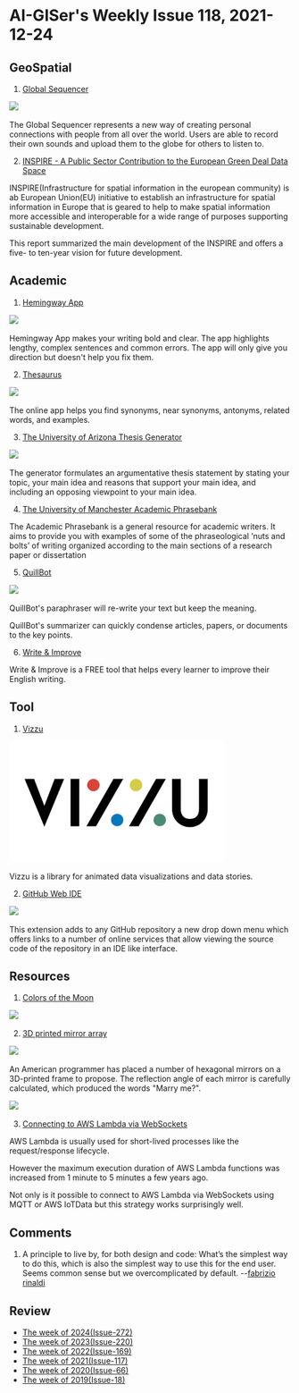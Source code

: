 # AI-GISer's Weekly Issue 118, 2021-12-24

## GeoSpatial

1. [Global Sequencer](https://globalsequencer.com/)

![](https://cdn.beekka.com/blogimg/asset/202112/bg2021120805.webp)

The Global Sequencer represents a new way of creating personal connections with people from all over the world. Users are able to record their own sounds and upload them to the globe for others to listen to.

2. [INSPIRE - A Public Sector Contribution to the European Green Deal Data Space](https://www.researchgate.net/publication/355481941_INSPIRE_-_A_Public_Sector_Contribution_to_the_European_Green_Deal_Data_Space)

INSPIRE(Infrastructure for spatial information in the european community) is ab European Union(EU) initiative to establish an infrastructure for spatial information in Europe that is geared to help to make spatial information more accessible and interoperable for a wide range of purposes supporting sustainable development.

This report summarized the main development of the INSPIRE and offers a five- to ten-year vision for future development.

## Academic

1. [Hemingway App](https://hemingwayapp.com/)

![](https://pic1.zhimg.com/80/v2-c4bea25dd0f1de51c8f4c697f2c7b2af_720w.jpg?source=1940ef5c)

Hemingway App makes your writing bold and clear. The app highlights lengthy, complex sentences and common errors. The app will only give you direction but doesn't help you fix them.

2. [Thesaurus](https://www.thesaurus.com/)

![](https://pica.zhimg.com/80/v2-6d30c7c8c98582eb5f245d7466c9e4f4_720w.jpg?source=1940ef5c)

The online app helps you find synonyms, near synonyms, antonyms, related words, and examples.

3. [The University of Arizona Thesis Generator](https://writingcenter.uagc.edu/thesis-generator)

![](https://pic2.zhimg.com/80/v2-a3210aaa1bf0be3e39bc65d25849c4c0_720w.jpg?source=1940ef5c)

The generator formulates an argumentative thesis statement by stating your topic, your main idea and reasons that support your main idea, and including an opposing viewpoint to your main idea.

4. [The University of Manchester Academic Phrasebank](https://www.phrasebank.manchester.ac.uk/)

The Academic Phrasebank is a general resource for academic writers. It aims to provide you with examples of some of the phraseological ‘nuts and bolts’ of writing organized according to the main sections of a research paper or dissertation

5. [QuillBot](https://quillbot.com/)

![](https://quillbot.com/help/article_attachments/360100297794/mceclip1.png)

QuillBot's paraphraser will re-write your text but keep the meaning.

QuillBot's summarizer can quickly condense articles, papers, or documents to the key points.

6. [Write & Improve](https://writeandimprove.com/)

Write & Improve is a FREE tool that helps every learner to improve their English writing.

## Tool

1. [Vizzu](https://github.com/vizzuhq/vizzu-lib)

![](https://github.com/vizzuhq/vizzu-lib-doc/raw/main/docs/readme/infinite-60.gif)

Vizzu is a library for animated data visualizations and data stories.

2. [GitHub Web IDE](https://github.com/zvizvi/GitHub-Web-IDE)

![](https://cdn.beekka.com/blogimg/asset/202111/bg2021111504.jpg)

This extension adds to any GitHub repository a new drop down menu which offers links to a number of online services that allow viewing the source code of the repository in an IDE like interface.

## Resources

1. [Colors of the Moon](https://greenflash.photo/greenflash-gallery/greenflash-gallery/portfolio/colors-of-the-moon/)

![](https://greenflash.photo/wp-content/uploads/2020/11/Colors-of-the-Moon-619x639.jpeg)

2. [3D printed mirror array](https://github.com/bencbartlett/3D-printed-mirror-array)

![](https://github.com/bencbartlett/3D-printed-mirror-array/raw/main/img/IMG_3009.jpeg)

An American programmer has placed a number of hexagonal mirrors on a 3D-printed frame to propose. The reflection angle of each mirror is carefully calculated, which produced the words "Marry me?".

![](https://cdn.beekka.com/blogimg/asset/202111/bg2021111208.jpg)

3. [Connecting to AWS Lambda via WebSockets](https://menubar.io/connecting-to-aws-lambda-via-websockets)

AWS Lambda is usually used for short-lived processes like the request/response lifecycle.

However the maximum execution duration of AWS Lambda functions was increased from 1 minute to 5 minutes a few years ago.

Not only is it possible to connect to AWS Lambda via WebSockets using MQTT or AWS IoTData but this strategy works surprisingly well.

## Comments

1. A principle to live by, for both design and code: What’s the simplest way to do this, which is also the simplest way to use this for the end user. Seems common sense but we overcomplicated by default.
   --[fabrizio rinaldi](https://twitter.com/linuz90/status/1473640958168293388)

## Review

- [The week of 2024(Issue-272)](../2024/issue-272.md)
- [The week of 2023(Issue-220)](../2023/issue-220.md)
- [The week of 2022(Issue-169)](../2022/issue-169.md)
- [The week of 2021(Issue-117)](../2021/issue-117.md)
- [The week of 2020(Issue-66)](../2020/issue-66.md)
- [The week of 2019(Issue-18)](../2019/issue-18.md)
